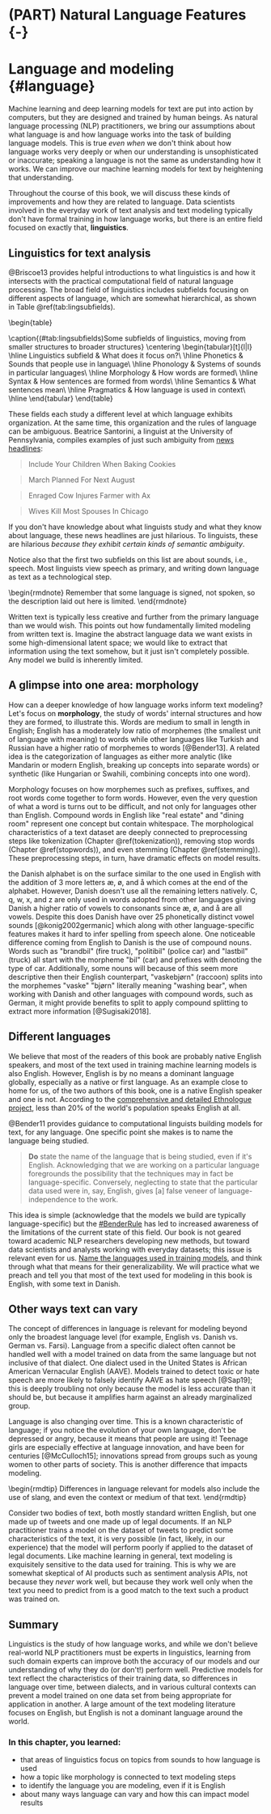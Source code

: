 # (PART) Natural Language Features {-}

# Language and modeling {#language}



Machine learning and deep learning models for text are put into action by computers, but they are designed and trained by human beings. As natural language processing (NLP) practitioners, we bring our assumptions about what language is and how language works into the task of building language models. This is true *even when* we don't think about how language works very deeply or when our understanding is unsophisticated or inaccurate; speaking a language is not the same as understanding how it works. We can improve our machine learning models for text by heightening that understanding.

Throughout the course of this book, we will discuss these kinds of improvements and how they are related to language. Data scientists involved in the everyday work of text analysis and text modeling typically don't have formal training in how language works, but there is an entire field focused on exactly that, **linguistics**.

## Linguistics for text analysis

@Briscoe13 provides helpful introductions to what linguistics is and how it intersects with the practical computational field of natural language processing. The broad field of linguistics includes subfields focusing on different aspects of language, which are somewhat hierarchical, as shown in Table \@ref(tab:lingsubfields).


\begin{table}

\caption{(\#tab:lingsubfields)Some subfields of linguistics, moving from smaller structures to broader structures}
\centering
\begin{tabular}[t]{l|l}
\hline
Linguistics subfield & What does it focus on?\\
\hline
Phonetics & Sounds that people use in language\\
\hline
Phonology & Systems of sounds in particular languages\\
\hline
Morphology & How words are formed\\
\hline
Syntax & How sentences are formed from words\\
\hline
Semantics & What sentences mean\\
\hline
Pragmatics & How language is used in context\\
\hline
\end{tabular}
\end{table}

These fields each study a different level at which language exhibits organization. At the same time, this organization and the rules of language can be ambiguous. Beatrice Santorini, a linguist at the University of Pennsylvania, compiles examples of just such ambiguity from [news headlines](https://www.ling.upenn.edu/~beatrice/humor/headlines.html):

> Include Your Children When Baking Cookies

> March Planned For Next August

> Enraged Cow Injures Farmer with Ax

> Wives Kill Most Spouses In Chicago

If you don't have knowledge about what linguists study and what they know about language, these news headlines are just hilarious. To linguists, these are hilarious *because they exhibit certain kinds of semantic ambiguity*.

Notice also that the first two subfields on this list are about sounds, i.e., speech. Most linguists view speech as primary, and writing down language as text as a technological step.

\begin{rmdnote}
Remember that some language is signed, not spoken, so the description
laid out here is limited.
\end{rmdnote}

Written text is typically less creative and further from the primary language than we would wish. This points out how fundamentally limited modeling from written text is. Imagine the abstract language data we want exists in some high-dimensional latent space; we would like to extract that information using the text somehow, but it just isn't completely possible. Any model we build is inherently limited.


## A glimpse into one area: morphology

How can a deeper knowledge of how language works inform text modeling? Let's focus on **morphology**, the study of words' internal structures and how they are formed, to illustrate this. Words are medium to small in length in English; English has a moderately low ratio of morphemes (the smallest unit of language with meaning) to words while other languages like Turkish and Russian have a higher ratio of morphemes to words [@Bender13]. A related idea is the categorization of languages as either more analytic (like Mandarin or modern English, breaking up concepts into separate words) or synthetic (like Hungarian or Swahili, combining concepts into one word). 

Morphology focuses on how morphemes such as prefixes, suffixes, and root words come together to form words. However, even the very question of what a word is turns out to be difficult, and not only for languages other than English. Compound words in English like "real estate" and "dining room" represent one concept but contain whitespace. The morphological characteristics of a text dataset are deeply connected to preprocessing steps like tokenization (Chapter \@ref(tokenization)), removing stop words (Chapter \@ref(stopwords)), and even stemming (Chapter \@ref(stemming)). These preprocessing steps, in turn, have dramatic effects on model results.

the Danish alphabet is on the surface similar to the one used in English with the addition of 3 more letters æ, ø, and å which comes at the end of the alphabet. However, Danish doesn't use all the remaining letters natively. C, q, w, x, and z are only used in words adopted from other languages giving Danish a higher ratio of vowels to consonants since æ, ø, and å are all vowels. Despite this does Danish have over 25 phonetically distinct vowel sounds [@konig2002germanic] which along with other language-specific features makes it hard to infer spelling from speech alone. One noticeable difference coming from English to Danish is the use of compound nouns. Words such as "brandbil" (fire truck), "politibil" (police car) and "lastbil" (truck) all start with the morpheme "bil" (car) and prefixes with denoting the type of car. Additionally, some nouns will because of this seem more descriptive then their English counterpart, "vaskebjørn" (raccoon) splits into the morphemes "vaske" "bjørn" literally meaning "washing bear", when working with Danish and other languages with compound words, such as German, it might provide benefits to split to apply compound splitting to extract more information [@Sugisaki2018].

## Different languages

We believe that most of the readers of this book are probably native English speakers, and most of the text used in training machine learning models is also English. However, English is by no means a dominant language globally, especially as a native or first language. As an example close to home for us, of the two authors of this book, one is a native English speaker and one is not. According to the [comprehensive and detailed Ethnologue project](https://www.ethnologue.com/language/eng), less than 20% of the world's population speaks English at all.

@Bender11 provides guidance to computational linguists building models for text, for any language. One specific point she makes is to name the language being studied.

> **Do** state the name of the language that is being studied, even if it's English. Acknowledging that we are working on a particular language foregrounds the possibility that the techniques may in fact be language-specific. Conversely, neglecting to state that the particular data used were in, say, English, gives [a] false veneer of language-independence to the work. 

This idea is simple (acknowledge that the models we build are typically language-specific) but the [#BenderRule](https://twitter.com/search?q=%23BenderRule) has led to increased awareness of the limitations of the current state of this field. Our book is not geared toward academic NLP researchers developing new methods, but toward data scientists and analysts working with everyday datasets; this issue is relevant even for us. [Name the languages used in training models](https://thegradient.pub/the-benderrule-on-naming-the-languages-we-study-and-why-it-matters/), and think through what that means for their generalizability. We will practice what we preach and tell you that most of the text used for modeling in this book is English, with some text in Danish. 

## Other ways text can vary

The concept of differences in language is relevant for modeling beyond only the broadest language level (for example, English vs. Danish vs. German vs. Farsi). Language from a specific dialect often cannot be handled well with a model trained on data from the same language but not inclusive of that dialect. One dialect used in the United States is African American Vernacular English (AAVE). Models trained to detect toxic or hate speech are more likely to falsely identify AAVE as hate speech [@Sap19]; this is deeply troubling not only because the model is less accurate than it should be, but because it amplifies harm against an already marginalized group.

Language is also changing over time. This is a known characteristic of language; if you notice the evolution of your own language, don't be depressed or angry, because it means that people are using it! Teenage girls are especially effective at language innovation, and have been for centuries [@McCulloch15]; innovations spread from groups such as young women to other parts of society. This is another difference that impacts modeling.

\begin{rmdtip}
Differences in language relevant for models also include the use of
slang, and even the context or medium of that text.
\end{rmdtip}

Consider two bodies of text, both mostly standard written English, but one made up of tweets and one made up of legal documents. If an NLP practitioner trains a model on the dataset of tweets to predict some characteristics of the text, it is very possible (in fact, likely, in our experience) that the model will perform poorly if applied to the dataset of legal documents. Like machine learning in general, text modeling is exquisitely sensitive to the data used for training. This is why we are somewhat skeptical of AI products such as sentiment analysis APIs, not because they *never* work well, but because they work well only when the text you need to predict from is a good match to the text such a product was trained on.

## Summary 

Linguistics is the study of how language works, and while we don't believe real-world NLP practitioners must be experts in linguistics, learning from such domain experts can improve both the accuracy of our models and our understanding of why they do (or don't!) perform well. Predictive models for text reflect the characteristics of their training data, so differences in language over time, between dialects, and in various cultural contexts can prevent a model trained on one data set from being appropriate for application in another. A large amount of the text modeling literature focuses on English, but English is not a dominant language around the world.


### In this chapter, you learned:

- that areas of linguistics focus on topics from sounds to how language is used
- how a topic like morphology is connected to text modeling steps
- to identify the language you are modeling, even if it is English
- about many ways language can vary and how this can impact model results
